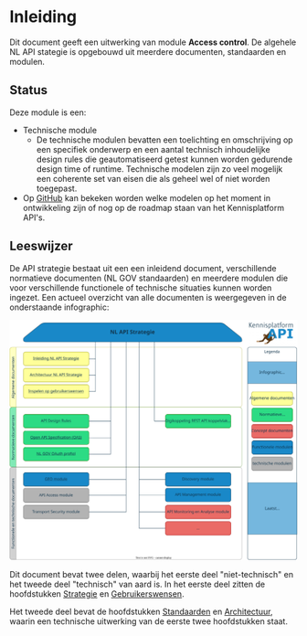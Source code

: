 # Inleiding

Dit document geeft een uitwerking van module __Access control__. De algehele NL API stategie is opgebouwd uit meerdere documenten, standaarden en modulen.

## Status
Deze module is een:
- Technische module
  - De technische modulen bevatten een toelichting en omschrijving op een specifiek onderwerp en een aantal technisch inhoudelijke design rules die geautomatiseerd getest kunnen worden gedurende design time of runtime. Technische modelen zijn zo veel mogelijk een coherente set van eisen die als geheel wel of niet worden toegepast.
- Op [GitHub](https://github.com/geonovum/KP-APIs/) kan bekeken worden welke modelen op het moment in ontwikkeling zijn of nog op de roadmap staan van het Kennisplatform API's.

## Leeswijzer
De API strategie bestaat uit een een inleidend document, verschillende normatieve documenten (NL GOV standaarden) en meerdere modulen die voor verschillende functionele of technische situaties kunnen worden ingezet. Een actueel overzicht van alle documenten is weergegeven in de onderstaande infographic:

![NL API STrategie Infographic](../../media/API_infographic.svg)

Dit document bevat twee delen, waarbij het eerste deel "niet-technisch" en het tweede deel "technisch" van aard is.
In het eerste deel zitten de hoofdstukken [Strategie](#api-strategie-voor-de-overheid) en [Gebruikerswensen](#inspelen-op-gebruikerswensen-de-sleutel-tot-gebruik).

Het tweede deel bevat de hoofdstukken [Standaarden](#standaarden) en [Architectuur](#architectuur), waarin een technische uitwerking  van de eerste twee hoofdstukken staat.  
